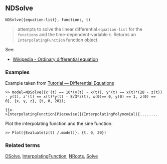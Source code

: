 ## NDSolve

```
NDSolve({equation-list}, functions, t)
```
> attempts to solve the linear differential `equation-list` for the `functions` and the time-dependent-variable `t`. Returns an `InterpolatingFunction` function object.

See:  
* [Wikipedia - Ordinary differential equation](https://en.wikipedia.org/wiki/Ordinary_differential_equation)

### Examples

Example taken from [Tutorial — Differential Equations](https://socialinnovationsimulation.com/2013/07/19/tutorial-differential-equations-2/)

```
>> model=NDSolve({x'(t) == 10*(y(t) - x(t)), y'(t) == x(t)*(28 - z(t)) - y(t), z'(t) == x(t)*y(t) - 8/3*z(t), x(0)== 0, y(0) == 1, z(0) == 0}, {x, y, z}, {t, 0, 20});

{{x->InterpolatingFunction[Piecewise({{InterpolatingPolynomial({........
```

Plot the interpolating function and the sine function.

```
>> Plot({Evaluate(z(t) /.model)}, {t, 0, 20})
```

### Related terms
[DSolve](DSolve.md), [InterpolatingFunction](InterpolatingFunction.md), [NRoots](NRoots.md), [Solve](Solve.md)